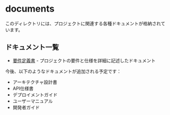 # documents

このディレクトリには、プロジェクトに関連する各種ドキュメントが格納されています。

## ドキュメント一覧

- [要件定義書](requirements.md) - プロジェクトの要件と仕様を詳細に記述したドキュメント

今後、以下のようなドキュメントが追加される予定です：

- アーキテクチャ設計書
- API仕様書
- デプロイメントガイド
- ユーザーマニュアル
- 開発者ガイド
